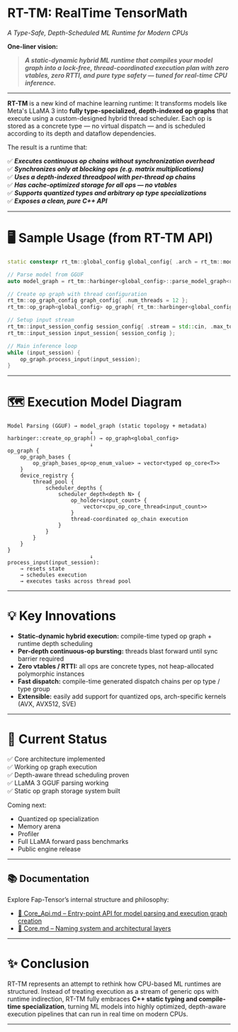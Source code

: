 # RT-TM: RealTime TensorMath

*A Type-Safe, Depth-Scheduled ML Runtime for Modern CPUs*

**One-liner vision:**

> ***A static-dynamic hybrid ML runtime that compiles your model graph into a lock-free, thread-coordinated execution plan with zero vtables, zero RTTI, and pure type safety — tuned for real-time CPU inference.***

---

**RT-TM** is a new kind of machine learning runtime:
It transforms models like Meta's LLaMA 3 into **fully type-specialized, depth-indexed op graphs** that execute using a custom-designed hybrid thread scheduler.
Each op is stored as a concrete type — no virtual dispatch — and is scheduled according to its depth and dataflow dependencies.

The result is a runtime that:

✅ ***Executes continuous op chains without synchronization overhead***  
✅ ***Synchronizes only at blocking ops (e.g. matrix multiplications)***  
✅ ***Uses a depth-indexed threadpool with per-thread op chains***  
✅ ***Has cache-optimized storage for all ops — no vtables***  
✅ ***Supports quantized types and arbitrary op type specializations***  
✅ ***Exposes a clean, pure C++ API***  

---

# 🖥️ **Sample Usage (from RT-TM API)**

```cpp
static constexpr rt_tm::global_config global_config{ .arch = rt_tm::model_arch::llama, .exceptions = false };

// Parse model from GGUF
auto model_graph = rt_tm::harbinger<global_config>::parse_model_graph<rt_tm::model_format::gguf>(argv[2]);

// Create op graph with thread configuration
rt_tm::op_graph_config graph_config{ .num_threads = 12 };
rt_tm::op_graph<global_config> op_graph{ rt_tm::harbinger<global_config>::create_op_graph(graph_config, model_graph) };

// Setup input stream
rt_tm::input_session_config session_config{ .stream = std::cin, .max_tokens = 1024 };
rt_tm::input_session input_session{ session_config };

// Main inference loop
while (input_session) {
    op_graph.process_input(input_session);
}
```

---

# 🗺️ **Execution Model Diagram**

```
Model Parsing (GGUF) → model_graph (static topology + metadata)
                          ↓
harbinger::create_op_graph() → op_graph<global_config>
                          ↓
op_graph {
    op_graph_bases {
        op_graph_bases_op<op_enum_value> → vector<typed op_core<T>>
    }
    device_registry {
        thread_pool {
            scheduler_depths {
                scheduler_depth<depth N> {
                    op_holder<input_count> {
                        vector<cpu_op_core_thread<input_count>>
                    }
                    thread-coordinated op_chain execution
                }
            }
        }
    }
}
                          ↓
process_input(input_session):
    → resets state
    → schedules execution
    → executes tasks across thread pool
```

---

# 💡 **Key Innovations**

* **Static-dynamic hybrid execution:** compile-time typed op graph + runtime depth scheduling  
* **Per-depth continuous-op bursting:** threads blast forward until sync barrier required  
* **Zero vtables / RTTI:** all ops are concrete types, not heap-allocated polymorphic instances  
* **Fast dispatch:** compile-time generated dispatch chains per op type / type group  
* **Extensible:** easily add support for quantized ops, arch-specific kernels (AVX, AVX512, SVE)  

---

# 🚀 **Current Status**

✅ Core architecture implemented  
✅ Working op graph execution  
✅ Depth-aware thread scheduling proven  
✅ LLaMA 3 GGUF parsing working  
✅ Static op graph storage system built  

Coming next:

* Quantized op specialization  
* Memory arena  
* Profiler  
* Full LLaMA forward pass benchmarks  
* Public engine release  

---

## 📚 Documentation

Explore Fap-Tensor’s internal structure and philosophy:

* [🧠 Core_Api.md – Entry-point API for model parsing and execution graph creation](Documentation/Core_Api.md)
* [🧱 Core.md – Naming system and architectural layers](Documentation/Core.md)

---

# ✨ **Conclusion**

RT-TM represents an attempt to rethink how CPU-based ML runtimes are structured.
Instead of treating execution as a stream of generic ops with runtime indirection, RT-TM fully embraces **C++ static typing and compile-time specialization**, turning ML models into highly optimized, depth-aware execution pipelines that can run in real time on modern CPUs.

---